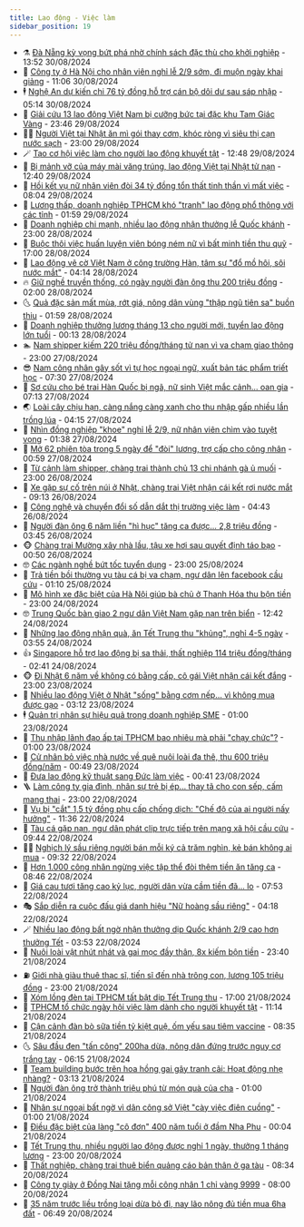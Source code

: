 ```yaml
---
title: Lao động - Việc làm
sidebar_position: 19
---
```


<!-- dantri-lao-dong-viec-lam:START -->
- ⚗️ [Đà Nẵng kỳ vọng bứt phá nhờ chính sách đặc thù cho khởi nghiệp](https://dantri.com.vn/lao-dong-viec-lam/da-nang-ky-vong-but-pha-nho-chinh-sach-dac-thu-cho-khoi-nghiep-20240830183145415.htm) - 13:52 30/08/2024
- 🙉 [Công ty ở Hà Nội cho nhân viên nghỉ lễ 2/9 sớm, đi muộn ngày khai giảng](https://dantri.com.vn/lao-dong-viec-lam/cong-ty-o-ha-noi-cho-nhan-vien-nghi-le-29-som-di-muon-ngay-khai-giang-20240830174934376.htm) - 11:06 30/08/2024
- 🕴 [Nghệ An dự kiến chi 76 tỷ đồng hỗ trợ cán bộ dôi dư sau sáp nhập](https://dantri.com.vn/lao-dong-viec-lam/nghe-an-du-kien-chi-76-ty-dong-ho-tro-can-bo-doi-du-sau-sap-nhap-20240829155506017.htm) - 05:14 30/08/2024
- 🧐 [Giải cứu 13 lao động Việt Nam bị cưỡng bức tại đặc khu Tam Giác Vàng](https://dantri.com.vn/lao-dong-viec-lam/giai-cuu-13-lao-dong-viet-nam-bi-cuong-buc-tai-dac-khu-tam-giac-vang-20240829203305790.htm) - 23:46 29/08/2024
- 🧑‍💻 [Người Việt tại Nhật ăn mì gói thay cơm, khóc ròng vì siêu thị cạn nước sạch](https://dantri.com.vn/lao-dong-viec-lam/nguoi-viet-tai-nhat-an-mi-goi-thay-com-khoc-rong-vi-sieu-thi-can-nuoc-sach-20240828144617423.htm) - 23:00 29/08/2024
- 🪄 [Tạo cơ hội việc làm cho người lao động khuyết tật](https://dantri.com.vn/lao-dong-viec-lam/tao-co-hoi-viec-lam-cho-nguoi-lao-dong-khuyet-tat-20240829164608711.htm) - 12:48 29/08/2024
- 🦣 [Bị mảnh vỡ của máy mài văng trúng, lao động Việt tại Nhật tử nạn](https://dantri.com.vn/lao-dong-viec-lam/bi-manh-vo-cua-may-mai-vang-trung-lao-dong-viet-tai-nhat-tu-nan-20240828151941001.htm) - 12:40 29/08/2024
- 🎡 [Hồi kết vụ nữ nhân viên đòi 34 tỷ đồng tổn thất tinh thần vì mất việc](https://dantri.com.vn/lao-dong-viec-lam/hoi-ket-vu-nu-nhan-vien-doi-34-ty-dong-ton-that-tinh-than-vi-mat-viec-20240829122737288.htm) - 08:04 29/08/2024
- 🦍 [Lương thấp, doanh nghiệp TPHCM khó &quot;tranh&quot; lao động phổ thông với các tỉnh](https://dantri.com.vn/lao-dong-viec-lam/luong-thap-doanh-nghiep-tphcm-kho-tranh-lao-dong-pho-thong-voi-cac-tinh-20240828143938647.htm) - 01:59 29/08/2024
- 🫶 [Doanh nghiệp chi mạnh, nhiều lao động nhận thưởng lễ Quốc khánh](https://dantri.com.vn/lao-dong-viec-lam/doanh-nghiep-chi-manh-nhieu-lao-dong-nhan-thuong-le-quoc-khanh-20240828120256121.htm) - 23:00 28/08/2024
- 🥸 [Buộc thôi việc huấn luyện viên bóng ném nữ vì bất minh tiền thu quỹ](https://dantri.com.vn/lao-dong-viec-lam/buoc-thoi-viec-huan-luyen-vien-bong-nem-nu-vi-bat-minh-tien-thu-quy-20240828190524727.htm) - 17:00 28/08/2024
- 🎡 [Lao động vẽ cờ Việt Nam ở công trường Hàn, tâm sự &quot;đổ mồ hôi, sôi nước mắt&quot;](https://dantri.com.vn/lao-dong-viec-lam/lao-dong-ve-co-viet-nam-o-cong-truong-han-tam-su-do-mo-hoi-soi-nuoc-mat-20240827091323657.htm) - 04:14 28/08/2024
- 🔥 [Giữ nghề truyền thống, có ngày người đàn ông thu 200 triệu đồng](https://dantri.com.vn/lao-dong-viec-lam/giu-nghe-truyen-thong-co-ngay-nguoi-dan-ong-thu-200-trieu-dong-20240827231534260.htm) - 02:00 28/08/2024
- 🌜 [Quả đặc sản mất mùa, rớt giá, nông dân vùng &quot;thập ngũ tiên sa&quot; buồn thiu](https://dantri.com.vn/lao-dong-viec-lam/qua-dac-san-mat-mua-rot-gia-nong-dan-vung-thap-ngu-tien-sa-buon-thiu-20240827153313052.htm) - 01:59 28/08/2024
- 🤭 [Doanh nghiệp thưởng lương tháng 13 cho người mới, tuyển lao động lớn tuổi](https://dantri.com.vn/lao-dong-viec-lam/doanh-nghiep-thuong-luong-thang-13-cho-nguoi-moi-tuyen-lao-dong-lon-tuoi-20240827083737229.htm) - 00:13 28/08/2024
- 🏊 [Nam shipper kiếm 220 triệu đồng/tháng tử nạn vì va chạm giao thông](https://dantri.com.vn/lao-dong-viec-lam/nam-shipper-kiem-220-trieu-dongthang-tu-nan-vi-va-cham-giao-thong-20240827180746581.htm) - 23:00 27/08/2024
- 😎 [Nam công nhân gây sốt vì tự học ngoại ngữ, xuất bản tác phẩm triết học](https://dantri.com.vn/lao-dong-viec-lam/nam-cong-nhan-gay-sot-vi-tu-hoc-ngoai-ngu-xuat-ban-tac-pham-triet-hoc-20240827120354979.htm) - 07:30 27/08/2024
- 🤖 [Sơ cứu cho bé trai Hàn Quốc bị ngã, nữ sinh Việt mắc cảnh... oan gia](https://dantri.com.vn/lao-dong-viec-lam/so-cuu-cho-be-trai-han-quoc-bi-nga-nu-sinh-viet-mac-canh-oan-gia-20240827133603682.htm) - 07:13 27/08/2024
- 🌏 [Loài cây chịu hạn, càng nắng càng xanh cho thu nhập gấp nhiều lần trồng lúa](https://dantri.com.vn/lao-dong-viec-lam/loai-cay-chiu-han-cang-nang-cang-xanh-cho-thu-nhap-gap-nhieu-lan-trong-lua-20240826070224359.htm) - 04:15 27/08/2024
- 🦏 [Nhìn đồng nghiệp &quot;khoe&quot; nghỉ lễ 2/9, nữ nhân viên chìm vào tuyệt vọng](https://dantri.com.vn/lao-dong-viec-lam/nhin-dong-nghiep-khoe-nghi-le-29-nu-nhan-vien-chim-vao-tuyet-vong-20240827070813127.htm) - 01:38 27/08/2024
- 🤔 [Mở 62 phiên tòa trong 5 ngày để &quot;đòi&quot; lương, trợ cấp cho công nhân](https://dantri.com.vn/lao-dong-viec-lam/mo-62-phien-toa-trong-5-ngay-de-doi-luong-tro-cap-cho-cong-nhan-20240826160954543.htm) - 00:59 27/08/2024
- 🌮 [Từ cảnh làm shipper, chàng trai thành chủ 13 chi nhánh gà ủ muối](https://dantri.com.vn/lao-dong-viec-lam/tu-canh-lam-shipper-chang-trai-thanh-chu-13-chi-nhanh-ga-u-muoi-20240826114143584.htm) - 23:00 26/08/2024
- 💪 [Xe gặp sự cố trên núi ở Nhật, chàng trai Việt nhận cái kết rơi nước mắt](https://dantri.com.vn/lao-dong-viec-lam/xe-gap-su-co-tren-nui-o-nhat-chang-trai-viet-nhan-cai-ket-roi-nuoc-mat-20240826155650106.htm) - 09:13 26/08/2024
- 💪 [Công nghệ và chuyển đổi số dẫn dắt thị trường việc làm](https://dantri.com.vn/lao-dong-viec-lam/cong-nghe-va-chuyen-doi-so-dan-dat-thi-truong-viec-lam-20240824180050994.htm) - 04:43 26/08/2024
- 🦒 [Người đàn ông 6 năm liền &quot;hì hục&quot; tăng ca được... 2,8 triệu đồng](https://dantri.com.vn/lao-dong-viec-lam/nguoi-dan-ong-6-nam-lien-hi-huc-tang-ca-duoc-28-trieu-dong-20240825130546083.htm) - 03:45 26/08/2024
- 🐵 [Chàng trai Mường xây nhà lầu, tậu xe hơi sau quyết định táo bạo](https://dantri.com.vn/lao-dong-viec-lam/chang-trai-muong-xay-nha-lau-tau-xe-hoi-sau-quyet-dinh-tao-bao-20240825171143999.htm) - 00:50 26/08/2024
- 🤓 [Các ngành nghề bứt tốc tuyển dụng](https://dantri.com.vn/lao-dong-viec-lam/cac-nganh-nghe-but-toc-tuyen-dung-20240825172345191.htm) - 23:00 25/08/2024
- 🧐 [Trả tiền bồi thường vụ tàu cá bị va chạm, ngư dân lên facebook cầu cứu](https://dantri.com.vn/lao-dong-viec-lam/tra-tien-boi-thuong-vu-tau-ca-bi-va-cham-ngu-dan-len-facebook-cau-cuu-20240824161856861.htm) - 01:10 25/08/2024
- 💪 [Mô hình xe đặc biệt của Hà Nội giúp bà chủ ở Thanh Hóa thu bộn tiền](https://dantri.com.vn/lao-dong-viec-lam/mo-hinh-xe-dac-biet-cua-ha-noi-giup-ba-chu-o-thanh-hoa-thu-bon-tien-20240824162842265.htm) - 23:00 24/08/2024
- 🤓 [Trung Quốc bàn giao 2 ngư dân Việt Nam gặp nạn trên biển](https://dantri.com.vn/lao-dong-viec-lam/trung-quoc-ban-giao-2-ngu-dan-viet-nam-gap-nan-tren-bien-20240824151926443.htm) - 12:42 24/08/2024
- 💯 [Những lao động nhận quà, ăn Tết Trung thu &quot;khủng&quot;, nghỉ 4-5 ngày](https://dantri.com.vn/lao-dong-viec-lam/nhung-lao-dong-nhan-qua-an-tet-trung-thu-khung-nghi-4-5-ngay-20240824101627155.htm) - 03:55 24/08/2024
- 👍 [Singapore hỗ trợ lao động bị sa thải, thất nghiệp 114 triệu đồng/tháng](https://dantri.com.vn/lao-dong-viec-lam/singapore-ho-tro-lao-dong-bi-sa-thai-that-nghiep-114-trieu-dongthang-20240823130654224.htm) - 02:41 24/08/2024
- 🐵 [Đi Nhật 6 năm về không có bằng cấp, cô gái Việt nhận cái kết đắng](https://dantri.com.vn/lao-dong-viec-lam/di-nhat-6-nam-ve-khong-co-bang-cap-co-gai-viet-nhan-cai-ket-dang-20240823172400284.htm) - 23:00 23/08/2024
- 💂 [Nhiều lao động Việt ở Nhật &quot;sống&quot; bằng cơm nếp… vì không mua được gạo](https://dantri.com.vn/lao-dong-viec-lam/nhieu-lao-dong-viet-o-nhat-song-bang-com-nep-vi-khong-mua-duoc-gao-20240823092659788.htm) - 03:12 23/08/2024
- 🕴 [Quản trị nhân sự hiệu quả trong doanh nghiệp SME](https://dantri.com.vn/lao-dong-viec-lam/quan-tri-nhan-su-hieu-qua-trong-doanh-nghiep-sme-20240822192146762.htm) - 01:00 23/08/2024
- 👀 [Thu nhập lãnh đạo ấp tại TPHCM bao nhiêu mà phải &quot;chạy chức&quot;?](https://dantri.com.vn/lao-dong-viec-lam/thu-nhap-lanh-dao-ap-tai-tphcm-bao-nhieu-ma-phai-chay-chuc-20240822105558669.htm) - 01:00 23/08/2024
- 🦄 [Cử nhân bỏ việc nhà nước về quê nuôi loài đa thê, thu 600 triệu đồng/năm](https://dantri.com.vn/lao-dong-viec-lam/cu-nhan-bo-viec-nha-nuoc-ve-que-nuoi-loai-da-the-thu-600-trieu-dongnam-20240822172136620.htm) - 00:49 23/08/2024
- 🔭 [Đưa lao động kỹ thuật sang Đức làm việc](https://dantri.com.vn/lao-dong-viec-lam/dua-lao-dong-ky-thuat-sang-duc-lam-viec-20240823060649875.htm) - 00:41 23/08/2024
- 🪜 [Làm công ty gia đình, nhân sự trẻ bị ép… thay tã cho con sếp, cấm mang thai](https://dantri.com.vn/lao-dong-viec-lam/lam-cong-ty-gia-dinh-nhan-su-tre-bi-ep-thay-ta-cho-con-sep-cam-mang-thai-20240822121809101.htm) - 23:00 22/08/2024
- 🌊 [Vụ bị &quot;cắt&quot; 1,5 tỷ đồng phụ cấp chống dịch: &quot;Chế độ của ai người nấy hưởng&quot;](https://dantri.com.vn/lao-dong-viec-lam/vu-bi-cat-15-ty-dong-phu-cap-chong-dich-che-do-cua-ai-nguoi-nay-huong-20240822181144931.htm) - 11:36 22/08/2024
- 💯 [Tàu cá gặp nạn, ngư dân phát clip trực tiếp trên mạng xã hội cầu cứu](https://dantri.com.vn/lao-dong-viec-lam/tau-ca-gap-nan-ngu-dan-phat-clip-truc-tiep-tren-mang-xa-hoi-cau-cuu-20240822151155187.htm) - 09:44 22/08/2024
- 👨‍🏫 [Nghịch lý sầu riêng người bán mỗi ký cả trăm nghìn, kẻ bán không ai mua](https://dantri.com.vn/lao-dong-viec-lam/nghich-ly-sau-rieng-nguoi-ban-moi-ky-ca-tram-nghin-ke-ban-khong-ai-mua-20240822141645589.htm) - 09:32 22/08/2024
- 🙉 [Hơn 1.000 công nhân ngừng việc tập thể đòi thêm tiền ăn tăng ca](https://dantri.com.vn/lao-dong-viec-lam/hon-1000-cong-nhan-ngung-viec-tap-the-doi-them-tien-an-tang-ca-20240822151540249.htm) - 08:46 22/08/2024
- 🦄 [Giá cau tươi tăng cao kỷ lục, người dân vừa cầm tiền đã... lo](https://dantri.com.vn/lao-dong-viec-lam/gia-cau-tuoi-tang-cao-ky-luc-nguoi-dan-vua-cam-tien-da-lo-20240406164801599.htm) - 07:53 22/08/2024
- 🎭 [Sắp diễn ra cuộc đấu giá danh hiệu &quot;Nữ hoàng sầu riêng&quot;](https://dantri.com.vn/lao-dong-viec-lam/sap-dien-ra-cuoc-dau-gia-danh-hieu-nu-hoang-sau-rieng-20240822105928504.htm) - 04:18 22/08/2024
- 🪄 [Nhiều lao động bất ngờ nhận thưởng dịp Quốc khánh 2/9 cao hơn thưởng Tết](https://dantri.com.vn/lao-dong-viec-lam/nhieu-lao-dong-bat-ngo-nhan-thuong-dip-quoc-khanh-29-cao-hon-thuong-tet-20240822103504679.htm) - 03:53 22/08/2024
- 🌁 [Nuôi loài vật nhút nhát và gai mọc đầy thân, 8x kiếm bộn tiền](https://dantri.com.vn/lao-dong-viec-lam/nuoi-loai-vat-nhut-nhat-va-gai-moc-day-than-8x-kiem-bon-tien-20240821170331596.htm) - 23:40 21/08/2024
- ⛽️ [Giới nhà giàu thuê thạc sĩ, tiến sĩ đến nhà trông con, lương 105 triệu đồng](https://dantri.com.vn/lao-dong-viec-lam/gioi-nha-giau-thue-thac-si-tien-si-den-nha-trong-con-luong-105-trieu-dong-20240818161812230.htm) - 23:00 21/08/2024
- 🤩 [Xóm lồng đèn tại TPHCM tất bật dịp Tết Trung thu](https://dantri.com.vn/lao-dong-viec-lam/xom-long-den-tai-tphcm-tat-bat-dip-tet-trung-thu-20240821160030535.htm) - 17:00 21/08/2024
- 🌝 [TPHCM tổ chức ngày hội việc làm dành cho người khuyết tật](https://dantri.com.vn/lao-dong-viec-lam/tphcm-to-chuc-ngay-hoi-viec-lam-danh-cho-nguoi-khuyet-tat-20240821172149002.htm) - 11:14 21/08/2024
- 🤗 [Cận cảnh đàn bò sữa tiền tỷ kiệt quệ, ốm yếu sau tiêm vaccine](https://dantri.com.vn/lao-dong-viec-lam/can-canh-dan-bo-sua-tien-ty-kiet-que-om-yeu-sau-tiem-vaccine-20240821114413275.htm) - 08:35 21/08/2024
- 🌜 [Sâu đầu đen &quot;tấn công&quot; 200ha dừa, nông dân đứng trước nguy cơ trắng tay](https://dantri.com.vn/lao-dong-viec-lam/sau-dau-den-tan-cong-200ha-dua-nong-dan-dung-truoc-nguy-co-trang-tay-20240820212932457.htm) - 06:15 21/08/2024
- 👀 [Team building bước trên hoa hồng gai gây tranh cãi: Hoạt động nhẹ nhàng?](https://dantri.com.vn/lao-dong-viec-lam/team-building-buoc-tren-hoa-hong-gai-gay-tranh-cai-hoat-dong-nhe-nhang-20240821074900679.htm) - 03:13 21/08/2024
- 🫣 [Người đàn ông trở thành triệu phú từ món quà của cha](https://dantri.com.vn/lao-dong-viec-lam/nguoi-dan-ong-tro-thanh-trieu-phu-tu-mon-qua-cua-cha-20240820172426934.htm) - 01:00 21/08/2024
- 🧠 [Nhân sự ngoại bất ngờ vì dân công sở Việt &quot;cày việc điên cuồng&quot;](https://dantri.com.vn/lao-dong-viec-lam/nhan-su-ngoai-bat-ngo-vi-dan-cong-so-viet-cay-viec-dien-cuong-20240819132709776.htm) - 01:00 21/08/2024
- 🎊 [Điều đặc biệt của làng &quot;cô đơn&quot; 400 năm tuổi ở đầm Nha Phu](https://dantri.com.vn/lao-dong-viec-lam/dieu-dac-biet-cua-lang-co-don-400-nam-tuoi-o-dam-nha-phu-20240820114902486.htm) - 00:04 21/08/2024
- 🧰 [Tết Trung thu, nhiều người lao động được nghỉ 1 ngày, thưởng 1 tháng lương](https://dantri.com.vn/lao-dong-viec-lam/tet-trung-thu-nhieu-nguoi-lao-dong-duoc-nghi-1-ngay-thuong-1-thang-luong-20240820105543573.htm) - 23:00 20/08/2024
- 🐘 [Thất nghiệp, chàng trai thuê biển quảng cáo bản thân ở ga tàu](https://dantri.com.vn/lao-dong-viec-lam/that-nghiep-chang-trai-thue-bien-quang-cao-ban-than-o-ga-tau-20240820125249961.htm) - 08:34 20/08/2024
- 🥳 [Công ty giày ở Đồng Nai tặng mỗi công nhân 1 chỉ vàng 9999](https://dantri.com.vn/lao-dong-viec-lam/cong-ty-giay-o-dong-nai-tang-moi-cong-nhan-1-chi-vang-9999-20240820145544168.htm) - 08:00 20/08/2024
- 🐎 [35 năm trước liều trồng loại dừa bỏ đi, nay lão nông đủ tiền mua 6ha đất](https://dantri.com.vn/lao-dong-viec-lam/35-nam-truoc-lieu-trong-loai-dua-bo-di-nay-lao-nong-du-tien-mua-6ha-dat-20240819175902776.htm) - 06:49 20/08/2024<!-- dantri-lao-dong-viec-lam:END -->
